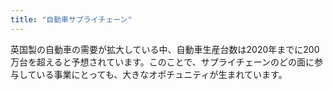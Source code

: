 ```yaml
---
title: "自動車サプライチェーン"
---
```


英国製の自動車の需要が拡大している中、自動車生産台数は2020年までに200万台を超えると予想されています。このことで、サプライチェーンのどの面に参与している事業にとっても、大きなオポチュニティが生まれています。
